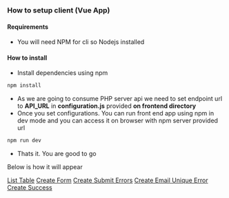 ### How to setup client (Vue App) 

#### Requirements

- You will need NPM for cli so Nodejs installed

#### How to install
- Install dependencies using npm 

```javascript
npm install
```

- As we are going to consume PHP server api we need to set endpoint url to **API_URL** in **configuration.js** provided **on frontend directory**
- Once you set configurations. You can run front end app using npm in dev mode and you can access it on browser with npm server provided url

```javascript
npm run dev
```

- Thats it. You are good to go

Below is how it will appear

[List Table](screenshots/list-page.png)
[Create Form](screenshots/create-page.png)
[Create Submit Errors](screenshots/create-error.png)
[Create Email Unique Error](screenshots/create-email-unique-error.png)
[Create Success](screenshots/create-success.png)
